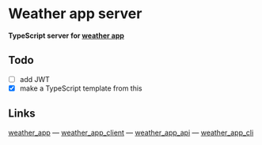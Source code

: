 # Weather app server

**TypeScript server for [weather app](https://github.com/MichalUSER/weather_app)**

## Todo

- [ ] add JWT
- [x] make a TypeScript template from this

## Links

[weather_app](https://github.com/MichalUSER/weather_app)
— [weather_app_client](https://github.com/MichalUSER/weather_app_client)
— [weather_app_api](https://github.com/MichalUSER/weather_app_api)
— [weather_app_cli](https://github.com/MichalUSER/weather_app_cli)
